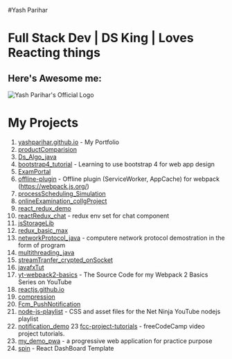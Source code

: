 #Yash Parihar
# Full Stack Dev | DS King | Loves Reacting things

## Here's Awesome me:
![Yash Parihar's Official Logo](yashparihar.github.io/assets/3f2a313a-8c3b-4311-87fa-b36cc31db8e4.jpg "Yash Parihar's Official Logo")

# My Projects

1. [yashparihar.github.io](https://github.com/yashparihar/yashparihar.github.io) - My Portfolio
2. [productComparision](https://github.com/yashparihar/productComparision)
3. [Ds_Algo_java](https://github.com/yashparihar/Ds_Algo_java)
4. [bootstrap4_tutorial](https://github.com/yashparihar/bootstrap4_tutorial) - Learning to use bootstrap 4 for web app design
5. [ExamPortal](https://github.com/yashparihar/ExamPortal)
6. [offline-plugin](https://github.com/yashparihar/offline-plugin) - Offline plugin (ServiceWorker, AppCache) for webpack (https://webpack.js.org/)
7. [processScheduling_Simulation](https://github.com/yashparihar/processScheduling_Simulation)
8. [onlineExamination_collgProject](https://github.com/yashparihar/onlineExamination_collgProject)
9. [react_redux_demo](https://github.com/yashparihar/react_redux_demo)
10. [reactRedux_chat](https://github.com/yashparihar/reactRedux_chat) - redux env set for chat component
11. [jsStorageLib](https://github.com/yashparihar/jsStorageLib)
12. [redux_basic_max](https://github.com/yashparihar/redux_basic_max)
13. [networkProtocol_java](https://github.com/yashparihar/networkProtocol_java) - computere network protocol demostration in the form of program
14. [multithreading_java](https://github.com/yashparihar/multithreading_java)
15. [streamTranfer_crypted_onSocket](https://github.com/yashparihar/streamTranfer_crypted_onSocket)
16. [javafxTut](https://github.com/yashparihar/javafxTut)
17. [yt-webpack2-basics](https://github.com/yashparihar/yt-webpack2-basics) - The Source Code for my Webpack 2 Basics Series on YouTube
18. [reactjs.github.io](https://github.com/yashparihar/reactjs.github.io)
19. [compression](https://github.com/yashparihar/compression)
20. [Fcm_PushNotification](https://github.com/yashparihar/Fcm_PushNotification)
21. [node-js-playlist](https://github.com/yashparihar/node-js-playlist) - CSS and asset files for the Net Ninja YouTube nodejs playlist
22. [notification_demo](https://github.com/yashparihar/notification_demo)
23  [fcc-project-tutorials](https://github.com/yashparihar/fcc-project-tutorials) - freeCodeCamp video project tutorials.
24. [my_demo_pwa](https://github.com/yashparihar/my_demo_pwa) - a progressive web application for practice purpose
25. [spin](https://github.com/yashparihar/spin) - React DashBoard Template
